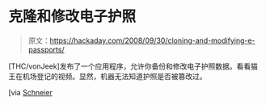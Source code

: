 # 克隆和修改电子护照

> 原文：<https://hackaday.com/2008/09/30/cloning-and-modifying-e-passports/>

[THC/vonJeek]发布了一个应用程序，允许你备份和修改电子护照数据。看看猫王在机场登记的视频。显然，机器无法知道护照是否被篡改过。

[via [Schneier](http://www.schneier.com/blog/archives/2008/09/how_to_clone_an.html)